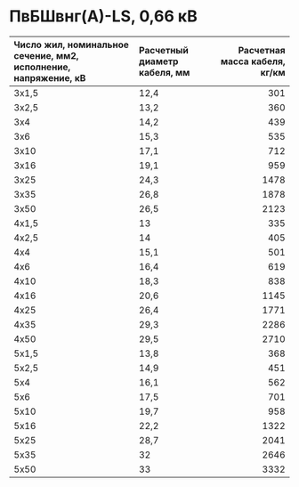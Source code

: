 # ПвБШвнг(А)-LS, 0,66 кВ

| Число жил, номинальное сечение, мм2, исполнение, напряжение, кВ   | Расчетный диаметр кабеля, мм   |   Расчетная масса кабеля, кг/км |
|:------------------------------------------------------------------|:-------------------------------|--------------------------------:|
| 3х1,5                                                             | 12,4                           |                             301 |
| 3х2,5                                                             | 13,2                           |                             360 |
| 3х4                                                               | 14,2                           |                             439 |
| 3х6                                                               | 15,3                           |                             535 |
| 3х10                                                              | 17,1                           |                             712 |
| 3х16                                                              | 19,1                           |                             959 |
| 3х25                                                              | 24,3                           |                            1478 |
| 3х35                                                              | 26,8                           |                            1878 |
| 3х50                                                              | 26,5                           |                            2123 |
| 4х1,5                                                             | 13                             |                             335 |
| 4х2,5                                                             | 14                             |                             405 |
| 4х4                                                               | 15,1                           |                             501 |
| 4х6                                                               | 16,4                           |                             619 |
| 4х10                                                              | 18,3                           |                             838 |
| 4х16                                                              | 20,6                           |                            1145 |
| 4х25                                                              | 26,4                           |                            1771 |
| 4х35                                                              | 29,3                           |                            2286 |
| 4х50                                                              | 29,5                           |                            2710 |
| 5х1,5                                                             | 13,8                           |                             368 |
| 5х2,5                                                             | 14,9                           |                             451 |
| 5х4                                                               | 16,1                           |                             562 |
| 5х6                                                               | 17,5                           |                             701 |
| 5х10                                                              | 19,7                           |                             958 |
| 5х16                                                              | 22,2                           |                            1322 |
| 5х25                                                              | 28,7                           |                            2041 |
| 5х35                                                              | 32                             |                            2646 |
| 5х50                                                              | 33                             |                            3332 |